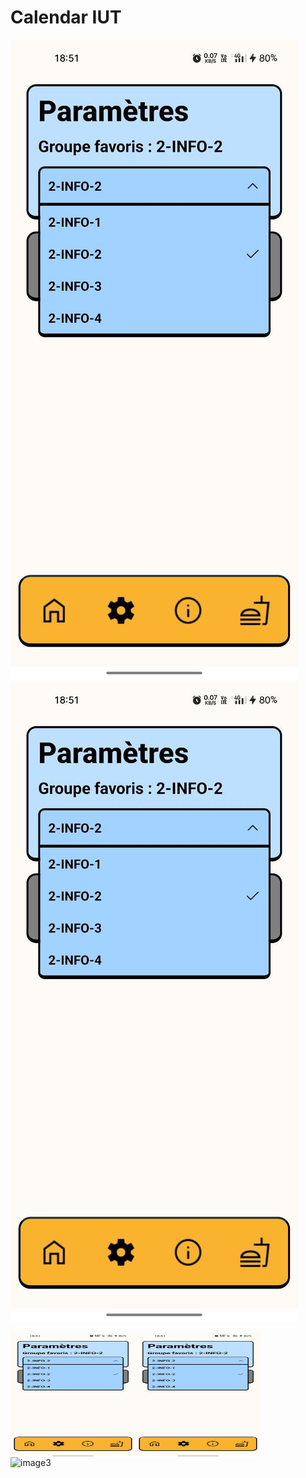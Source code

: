 # Calendar IUT
![demo 1](https://github.com/cherifad/Calendar-IUT/blob/master/photo_2023-01-04_18-52-05.jpg)
![demo 2](https://github.com/cherifad/Calendar-IUT/blob/master/photo_2023-01-04_19-43-42.jpg)

<img src="https://github.com/cherifad/Calendar-IUT/blob/master/photo_2023-01-04_18-52-05.jpg" alt="image1" style="float: left; width: 200px; height: 200px;">
<img src="https://github.com/cherifad/Calendar-IUT/blob/master/photo_2023-01-04_19-43-42.jpg" alt="image2" style="float: left; width: 200px; height: 200px;">
<img src="image3.png" alt="image3" style="float: left; width: 200px; height: 200px;">

